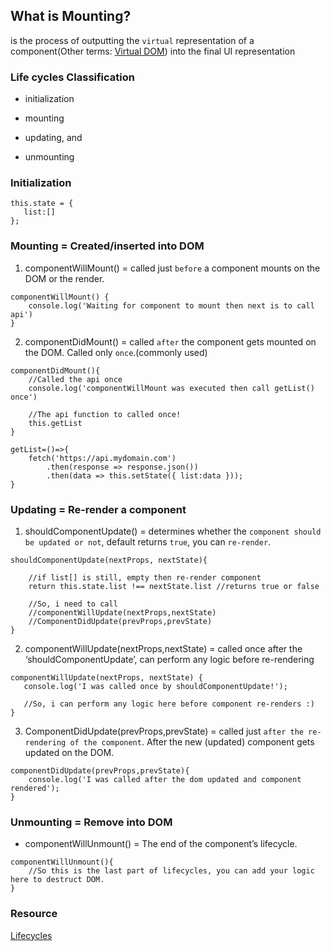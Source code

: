 ## What is Mounting?

is the process of outputting the `virtual` representation of a component(Other terms: [Virtual DOM](https://stackoverflow.com/questions/21965738/what-is-virtual-dom)) into the final UI representation


### Life cycles Classification

- initialization

- mounting

- updating, and

- unmounting


### Initialization

```
this.state = {
   list:[]
};
```


### Mounting = Created/inserted into DOM

1. componentWillMount() =  called just `before` a component mounts on the DOM or the render.

```
componentWillMount() {
    console.log('Waiting for component to mount then next is to call api')
}
```

2. componentDidMount()  =  called `after` the component gets mounted on the DOM. Called only `once`.(commonly used)

```
componentDidMount(){
	//Called the api once
	console.log('componentWillMount was executed then call getList() once')

	//The api function to called once!
	this.getList
}

getList=()=>{
    fetch('https://api.mydomain.com')
        .then(response => response.json())
        .then(data => this.setState({ list:data }));
}
```

### Updating = Re-render a component

1. shouldComponentUpdate() = determines whether the `component should be updated or not`, default returns `true`, you can `re-render`.

```
shouldComponentUpdate(nextProps, nextState){

	//if list[] is still, empty then re-render component
    return this.state.list !== nextState.list //returns true or false

    //So, i need to call
    //componentWillUpdate(nextProps,nextState)
    //ComponentDidUpdate(prevProps,prevState)
}
```

2. componentWillUpdate(nextProps,nextState) =  called once after the ‘shouldComponentUpdate’, can perform any logic before re-rendering

```
componentWillUpdate(nextProps, nextState) {
   console.log('I was called once by shouldComponentUpdate!');

   //So, i can perform any logic here before component re-renders :)
}
```

3. ComponentDidUpdate(prevProps,prevState) = called just `after the re-rendering of the component`. After the new (updated) component gets updated on the DOM.

```
componentDidUpdate(prevProps,prevState){
	console.log('I was called after the dom updated and component rendered');
}
```

### Unmounting = Remove into DOM

- componentWillUnmount() = The end of the component’s lifecycle.

```
componentWillUnmount(){
	//So this is the last part of lifecycles, you can add your logic here to destruct DOM.
}
```




### Resource

[Lifecycles](https://www.freecodecamp.org/news/how-to-understand-a-components-lifecycle-methods-in-reactjs-e1a609840630/)
